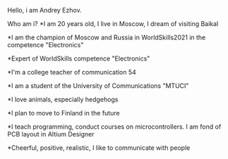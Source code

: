 Hello, i am Andrey Ezhov.

Who am i?
*I am 20 years old, I live in Moscow, I dream of visiting Baikal

*I am the champion of Moscow and Russia in WorldSkills2021 in the competence "Electronics"

*Expert of WorldSkills competence "Electronics"

*I'm a college teacher of communication 54

*I am a student of the University of Communications "MTUCI"

*I love animals, especially hedgehogs

*I plan to move to Finland in the future

*I teach programming, conduct courses on microcontrollers. I am fond of PCB layout in Altium Designer

*Cheerful, positive, realistic, I like to communicate with people





